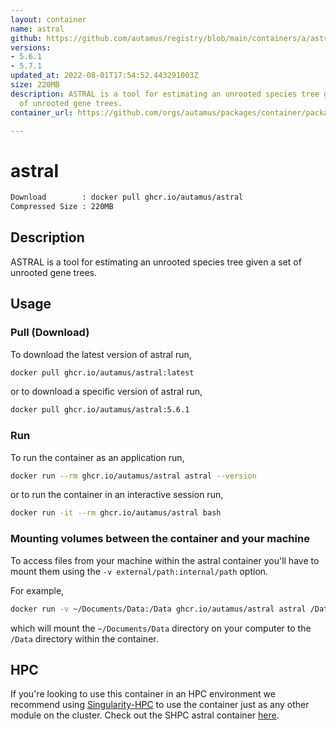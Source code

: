 ```yaml
---
layout: container
name: astral
github: https://github.com/autamus/registry/blob/main/containers/a/astral/spack.yaml
versions:
- 5.6.1
- 5.7.1
updated_at: 2022-08-01T17:54:52.443291003Z
size: 220MB
description: ASTRAL is a tool for estimating an unrooted species tree given a set
  of unrooted gene trees.
container_url: https://github.com/orgs/autamus/packages/container/package/astral

---
```

# astral
```bash 
Download        : docker pull ghcr.io/autamus/astral
Compressed Size : 220MB
```

## Description
ASTRAL is a tool for estimating an unrooted species tree given a set of unrooted gene trees.

## Usage
### Pull (Download)
To download the latest version of astral run,

```bash
docker pull ghcr.io/autamus/astral:latest
```

or to download a specific version of astral run,

```bash
docker pull ghcr.io/autamus/astral:5.6.1
```
### Run
To run the container as an application run,
```bash
docker run --rm ghcr.io/autamus/astral astral --version
```

or to run the container in an interactive session run,
```bash
docker run -it --rm ghcr.io/autamus/astral bash
```

### Mounting volumes between the container and your machine
To access files from your machine within the astral container you'll have to mount them using the `-v external/path:internal/path` option.

For example,
```bash
docker run -v ~/Documents/Data:/Data ghcr.io/autamus/astral astral /Data/myData.csv
```
which will mount the `~/Documents/Data` directory on your computer to the `/Data` directory within the container.

## HPC
If you're looking to use this container in an HPC environment we recommend using [Singularity-HPC](https://singularity-hpc.readthedocs.io) to use the container just as any other module on the cluster. Check out the SHPC astral container [here](https://singularityhub.github.io/singularity-hpc/r/ghcr.io-autamus-astral/).
